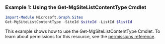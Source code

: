 ### Example 1: Using the Get-MgSiteListContentType Cmdlet
```powershell
Import-Module Microsoft.Graph.Sites
Get-MgSiteListContentType -SiteId $siteId -ListId $listId
```
This example shows how to use the Get-MgSiteListContentType Cmdlet.
To learn about permissions for this resource, see the [permissions reference](/graph/permissions-reference).
